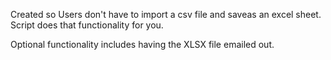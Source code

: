 Created so Users don't have to import a csv file and saveas an excel sheet. Script does that functionality for you.

Optional functionality includes having the XLSX file emailed out.
